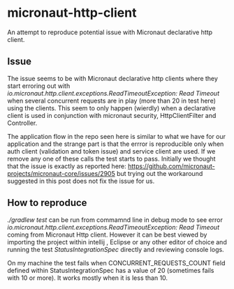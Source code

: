 # micronaut-http-client
An attempt to reproduce potential issue with Micronaut declarative http client.

## Issue
The issue seems to be with Micronaut declarative http clients where they start erroring out with _io.micronaut.http.client.exceptions.ReadTimeoutException: Read Timeout_ when several concurrent requests are in play (more than 20 in test here) using the clients. This seem to only happen (wierdly) when a declarative client is used in conjunction with micronaut security, HttpClientFilter and Controller.

The application flow in the repo seen here is similar to what we have for our application and the strange part is that the errror is reproducible only when auth client (validation and token issue) and service client are used. If we remove any one of these calls the test starts to pass. Initially we thought that the issue is exactly as reported here: https://github.com/micronaut-projects/micronaut-core/issues/2905 but trying out the workaround suggested in this post does not fix the issue for us. 

## How to reproduce
_./gradlew test_ can be run from commamnd line in debug mode to see error _io.micronaut.http.client.exceptions.ReadTimeoutException: Read Timeout_ coming from Micronaut Http client. However it can be best viewed by importing the project within intellij , Eclipse or any other editor of choice and running the test *StatusIntegrationSpec* directly and reviewing console logs.

On my machine the test fails when CONCURRENT_REQUESTS_COUNT field defined within StatusIntegrationSpec has a value of 20 (sometimes fails with 10 or more).
It works mostly when it is less than 10.

